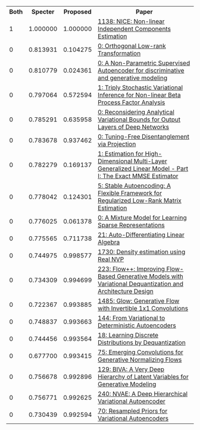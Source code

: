 <html><table><tr>
<th>Both</th>
<th>Specter</th>
<th>Proposed</th>
<th>Paper</th>
</tr>
<tr>
<td>1</td>
<td>1.000000</td>
<td>1.000000</td>
<td><a href="https://www.semanticscholar.org/paper/dc8301b67f98accbb331190dd7bd987952a692af">1138: NICE: Non-linear Independent Components Estimation</a></td>
</tr>
<tr>
<td>0</td>
<td>0.813931</td>
<td>0.104275</td>
<td><a href="https://www.semanticscholar.org/paper/c07a4e1de07802e803d81c42ac2b31fde7755b67">0: Orthogonal Low-rank Transformation</a></td>
</tr>
<tr>
<td>0</td>
<td>0.810779</td>
<td>0.024361</td>
<td><a href="https://www.semanticscholar.org/paper/89bae50607a3a792c590855ca6f7bf49e3703a3b">0: A Non-Parametric Supervised Autoencoder for discriminative and generative modeling</a></td>
</tr>
<tr>
<td>0</td>
<td>0.797064</td>
<td>0.572594</td>
<td><a href="https://www.semanticscholar.org/paper/5087fe23ffe200697fc8553bac39105d653380a2">1: Triply Stochastic Variational Inference for Non-linear Beta Process Factor Analysis</a></td>
</tr>
<tr>
<td>0</td>
<td>0.785291</td>
<td>0.635958</td>
<td><a href="https://www.semanticscholar.org/paper/da2a03bc32b06f358aeebe5cfd2db67a233cde8b">0: Reconsidering Analytical Variational Bounds for Output Layers of Deep Networks</a></td>
</tr>
<tr>
<td>0</td>
<td>0.783678</td>
<td>0.937462</td>
<td><a href="https://www.semanticscholar.org/paper/fbe8a82e158a40aa582b5975c67a75134bfb22af">0: Tuning-Free Disentanglement via Projection</a></td>
</tr>
<tr>
<td>0</td>
<td>0.782279</td>
<td>0.169137</td>
<td><a href="https://www.semanticscholar.org/paper/58333226ecfefafd27104e7eb2892a44dd79ce89">1: Estimation for High-Dimensional Multi-Layer Generalized Linear Model - Part I: The Exact MMSE Estimator</a></td>
</tr>
<tr>
<td>0</td>
<td>0.778042</td>
<td>0.124301</td>
<td><a href="https://www.semanticscholar.org/paper/ddea78333810b26ed08460d8a34e70625ea937c9">5: Stable Autoencoding: A Flexible Framework for Regularized Low-Rank Matrix Estimation</a></td>
</tr>
<tr>
<td>0</td>
<td>0.776025</td>
<td>0.061378</td>
<td><a href="https://www.semanticscholar.org/paper/a24a7e8f2aeaa682f6042644cd91d3d6a188dbde">0: A Mixture Model for Learning Sparse Representations</a></td>
</tr>
<tr>
<td>0</td>
<td>0.775565</td>
<td>0.711738</td>
<td><a href="https://www.semanticscholar.org/paper/b7c7f92c4c4b08be3d8714222cd29879120c272c">21: Auto-Differentiating Linear Algebra</a></td>
</tr>
<tr>
<td>0</td>
<td>0.744975</td>
<td>0.998577</td>
<td><a href="https://www.semanticscholar.org/paper/09879f7956dddc2a9328f5c1472feeb8402bcbcf">1730: Density estimation using Real NVP</a></td>
</tr>
<tr>
<td>0</td>
<td>0.734309</td>
<td>0.994699</td>
<td><a href="https://www.semanticscholar.org/paper/c8b25a128f4bfd0c79de82c174dd403b2ef6eeb1">223: Flow++: Improving Flow-Based Generative Models with Variational Dequantization and Architecture Design</a></td>
</tr>
<tr>
<td>0</td>
<td>0.722367</td>
<td>0.993885</td>
<td><a href="https://www.semanticscholar.org/paper/21b786b3f870fc7fa247c143aa41de88b1fc6141">1485: Glow: Generative Flow with Invertible 1x1 Convolutions</a></td>
</tr>
<tr>
<td>0</td>
<td>0.748837</td>
<td>0.993663</td>
<td><a href="https://www.semanticscholar.org/paper/622e392f8c5da161cf61582af434f6976094dfc4">144: From Variational to Deterministic Autoencoders</a></td>
</tr>
<tr>
<td>0</td>
<td>0.744456</td>
<td>0.993564</td>
<td><a href="https://www.semanticscholar.org/paper/dac897c7627f4602629f54aff21dc289ac1ace55">18: Learning Discrete Distributions by Dequantization</a></td>
</tr>
<tr>
<td>0</td>
<td>0.677700</td>
<td>0.993415</td>
<td><a href="https://www.semanticscholar.org/paper/aac4d5627e130a3fde33d912a7371a75ad885327">75: Emerging Convolutions for Generative Normalizing Flows</a></td>
</tr>
<tr>
<td>0</td>
<td>0.756678</td>
<td>0.992896</td>
<td><a href="https://www.semanticscholar.org/paper/d4463fe262306eaac336fa5cae38e98811bffa80">129: BIVA: A Very Deep Hierarchy of Latent Variables for Generative Modeling</a></td>
</tr>
<tr>
<td>0</td>
<td>0.756771</td>
<td>0.992625</td>
<td><a href="https://www.semanticscholar.org/paper/853de0e00ac5ac257a622ae678ed373b8e086404">240: NVAE: A Deep Hierarchical Variational Autoencoder</a></td>
</tr>
<tr>
<td>0</td>
<td>0.730439</td>
<td>0.992594</td>
<td><a href="https://www.semanticscholar.org/paper/4eb82d0ae0b60311779f2b1e1fa2d8789fb38cb2">70: Resampled Priors for Variational Autoencoders</a></td>
</tr>
</table></html>
